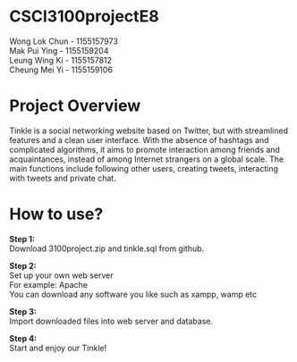 # CSCI3100projectE8

Wong Lok Chun - 1155157973  <br />
Mak Pui Ying - 1155159204<br />
Leung Wing Ki - 1155157812<br />
Cheung Mei Yi - 1155159106<br />

# Project Overview
Tinkle is a social networking website based on Twitter, but with streamlined features and a clean user interface. With the absence of hashtags and complicated algorithms, it aims to promote interaction among friends and acquaintances, instead of among Internet strangers on a global scale. The main functions include following other users, creating tweets, interacting with tweets and private chat.

# How to use?
**Step 1:** <br />
Download 3100project.zip and tinkle.sql from github.

**Step 2:** <br />
Set up your own web server<br />
For example: Apache<br />
You can download any software you like such as xampp, wamp etc

**Step 3:** <br />
Import downloaded files into web server and database.

**Step 4:** <br />
Start and enjoy our Tinkle!

